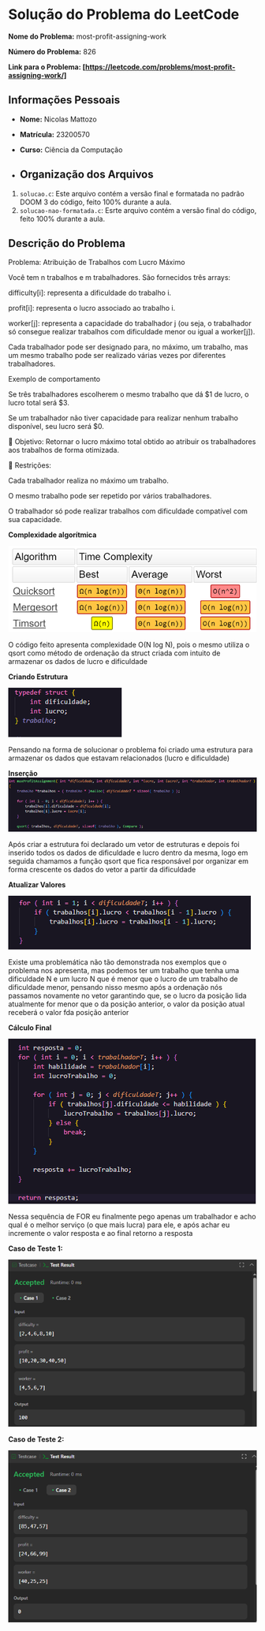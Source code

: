 # Solução do Problema do LeetCode

**Nome do Problema:** most-profit-assigning-work

**Número do Problema:** 826

**Link para o Problema: [https://leetcode.com/problems/most-profit-assigning-work/]** 

## Informações Pessoais
- **Nome:** Nicolas Mattozo
- **Matrícula:** 23200570
- **Curso:** Ciência da Computação

- ## Organização dos Arquivos
1. `solucao.c`: Este arquivo contém a versão final e formatada no padrão DOOM 3 do código, feito 100% durante a aula.
2. `solucao-nao-formatada.c`: Esrte arquivo contém a versão final do código, feito 100% durante a aula.


## Descrição do Problema
Problema: Atribuição de Trabalhos com Lucro Máximo

Você tem n trabalhos e m trabalhadores. São fornecidos três arrays:

difficulty[i]: representa a dificuldade do trabalho i.

profit[i]: representa o lucro associado ao trabalho i.

worker[j]: representa a capacidade do trabalhador j (ou seja, o trabalhador só consegue realizar trabalhos com dificuldade menor ou igual a worker[j]).

Cada trabalhador pode ser designado para, no máximo, um trabalho, mas um mesmo trabalho pode ser realizado várias vezes por diferentes trabalhadores.

Exemplo de comportamento

Se três trabalhadores escolherem o mesmo trabalho que dá $1 de lucro, o lucro total será $3.

Se um trabalhador não tiver capacidade para realizar nenhum trabalho disponível, seu lucro será $0.

🎯 Objetivo: Retornar o lucro máximo total obtido ao atribuir os trabalhadores aos trabalhos de forma otimizada.

🔧 Restrições:

Cada trabalhador realiza no máximo um trabalho.

O mesmo trabalho pode ser repetido por vários trabalhadores.

O trabalhador só pode realizar trabalhos com dificuldade compatível com sua capacidade.

**Complexidade algorítmica**

![Complexidade](imgs/complexidade.png)


O código feito apresenta complexidade O(N log N), pois o mesmo utiliza o qsort como método de ordenação da struct criada com intuito de armazenar os dados de lucro e dificuldade

**Criando Estrutura**

![Estrutura](imgs/estrutura.png)


Pensando na forma de solucionar o problema foi criado uma estrutura para armazenar os dados que estavam relacionados (lucro e dificuldade)

**Inserção**
![Inseção](imgs/insercao.png)

Após criar a estrutura foi declarado um vetor de estruturas e depois foi inserido todos os dados de dificuldade e lucro dentro da mesma, logo em seguida chamamos a função qsort que fica responsável por organizar em forma crescente os dados do vetor a partir da dificuldade

**Atualizar Valores**

![Atualizando](imgs/atualizando-valores.png)

Existe uma problemática não tão demonstrada nos exemplos que o problema nos apresenta, mas podemos ter um trabalho que tenha uma dificuldade N e um lucro N que é menor que o lucro de um trabalho de dificuldade menor, pensando nisso mesmo após a ordenação nós passamos novamente no vetor garantindo que, se o lucro da posição lida atualmente for menor que o da posição anterior, o valor da posição atual receberá o valor fda posição anterior

**Cálculo Final**

![Calculo](imgs/calculo.png)

Nessa sequência de FOR eu finalmente pego apenas um trabalhador e acho qual é o melhor serviço (o que mais lucra) para ele, e após achar eu incremente o valor resposta e ao final retorno a resposta


**Caso de Teste 1:**

![Caso de Teste 1](imgs/case1.png)

**Caso de Teste 2:**

![Caso de Teste 1](imgs/case2.png)

